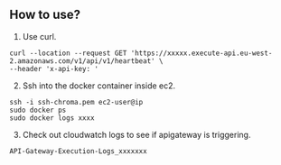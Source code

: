 ## How to use?
1. Use curl.
```
curl --location --request GET 'https://xxxxx.execute-api.eu-west-2.amazonaws.com/v1/api/v1/heartbeat' \
--header 'x-api-key: '
```
2. Ssh into the docker container inside ec2.
```
ssh -i ssh-chroma.pem ec2-user@ip
sudo docker ps
sudo docker logs xxxx
```
3. Check out cloudwatch logs to see if apigateway is triggering.
```
API-Gateway-Execution-Logs_xxxxxxx
```
